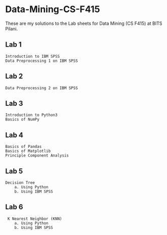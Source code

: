 # Data-Mining-CS-F415

These are my solutions to the Lab sheets for Data Mining (CS F415) at BITS Pilani.

## Lab 1

    Introduction to IBM SPSS
    Data Preprocessing 1 on IBM SPSS
  
## Lab 2

    Data Preprocessing 2 on IBM SPSS
  
## Lab 3 

    Introduction to Python3
    Basics of NumPy
    
## Lab 4

    Basics of Pandas
    Basics of Matplotlib
    Principle Component Analysis
    
## Lab 5
    
    Decision Tree
        a. Using Python
        b. Using IBM SPSS

## Lab 6
    
     K Nearest Neighbor (KNN)
        a. Using Python
        b. Using IBM SPSS


